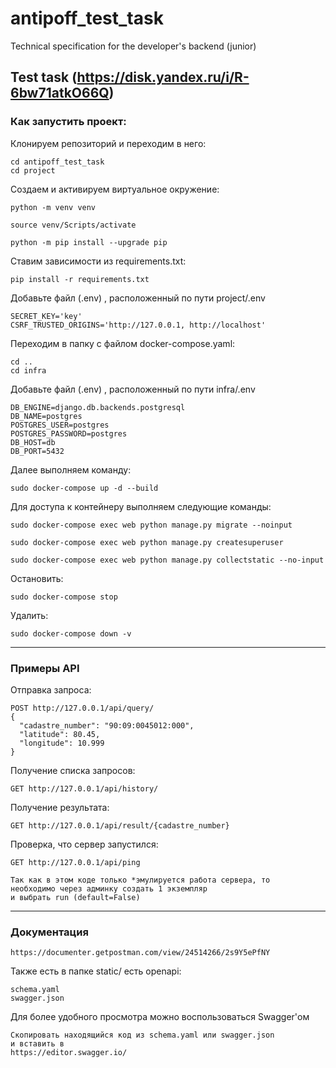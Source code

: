 # antipoff_test_task
Technical specification for the developer's backend (junior)

## Test task (https://disk.yandex.ru/i/R-6bw71atkO66Q)

### Как запустить проект:
Клонируем репозиторий и переходим в него:
~~~
cd antipoff_test_task
cd project
~~~

Создаем и активируем виртуальное окружение:
~~~
python -m venv venv

source venv/Scripts/activate

python -m pip install --upgrade pip
~~~

Ставим зависимости из requirements.txt:
~~~
pip install -r requirements.txt
~~~

Добавьте файл (.env) , расположенный по пути project/.env
~~~
SECRET_KEY='key'
CSRF_TRUSTED_ORIGINS='http://127.0.0.1, http://localhost'
~~~

Переходим в папку с файлом docker-compose.yaml:
~~~
cd ..
cd infra
~~~

Добавьте файл (.env) , расположенный по пути infra/.env
~~~
DB_ENGINE=django.db.backends.postgresql
DB_NAME=postgres
POSTGRES_USER=postgres
POSTGRES_PASSWORD=postgres
DB_HOST=db
DB_PORT=5432
~~~

Далее выполняем команду:
~~~
sudo docker-compose up -d --build
~~~

Для доступа к контейнеру выполняем следующие команды:
~~~
sudo docker-compose exec web python manage.py migrate --noinput
~~~
~~~
sudo docker-compose exec web python manage.py createsuperuser
~~~
~~~
sudo docker-compose exec web python manage.py collectstatic --no-input
~~~


Остановить:
~~~
sudo docker-compose stop
~~~

Удалить:
~~~
sudo docker-compose down -v
~~~

---

### Примеры API

Отправка запроса:
~~~
POST http://127.0.0.1/api/query/
{
  "cadastre_number": "90:09:0045012:000",
  "latitude": 80.45,
  "longitude": 10.999
}
~~~

Получение списка запросов:
~~~
GET http://127.0.0.1/api/history/
~~~

Получение результата:
~~~
GET http://127.0.0.1/api/result/{cadastre_number}
~~~

Проверка, что  сервер запустился:
~~~
GET http://127.0.0.1/api/ping

Так как в этом коде только *эмулируется работа сервера, то
необходимо через админку создать 1 экземпляр
и выбрать run (default=False)
~~~

---

### Документация

~~~
https://documenter.getpostman.com/view/24514266/2s9Y5ePfNY
~~~

Также есть в папке static/ есть openapi:
~~~
schema.yaml
swagger.json
~~~

Для более удобного просмотра можно воспользоваться Swagger'ом
~~~
Скопировать находящийся код из schema.yaml или swagger.json
и вставить в
https://editor.swagger.io/
~~~
